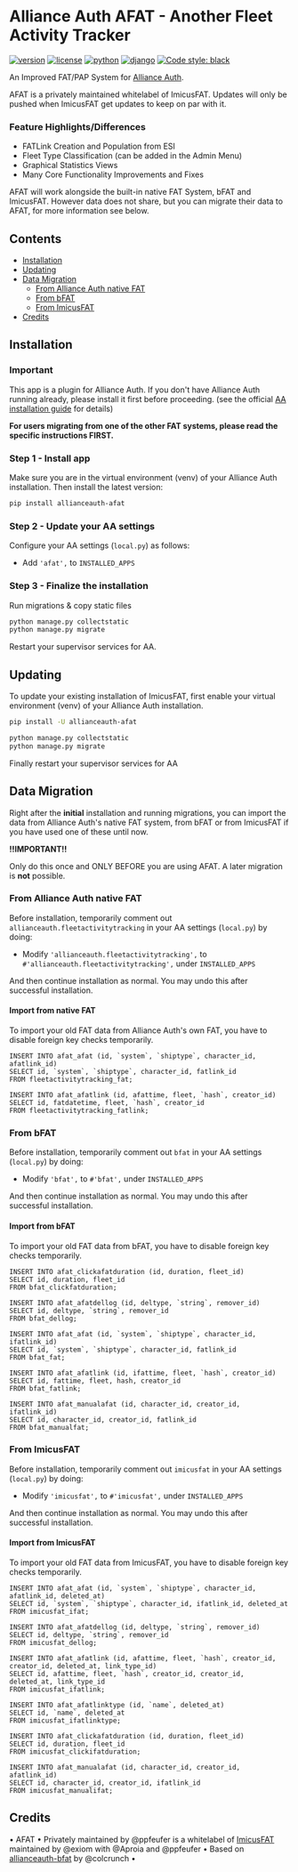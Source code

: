 # Alliance Auth AFAT - Another Fleet Activity Tracker

[![version](https://img.shields.io/pypi/v/allianceauth-afat?label=release)](https://pypi.org/project/allianceauth-afat/)
[![license](https://img.shields.io/badge/license-GPLv3-green)](https://pypi.org/project/allianceauth-afat/)
[![python](https://img.shields.io/pypi/pyversions/allianceauth-afat)](https://pypi.org/project/allianceauth-afat/)
[![django](https://img.shields.io/pypi/djversions/allianceauth-afat?label=django)](https://pypi.org/project/allianceauth-afat/)
[![Code style: black](https://img.shields.io/badge/code%20style-black-000000.svg)](http://black.readthedocs.io/en/latest/)

An Improved FAT/PAP System for [Alliance Auth](https://gitlab.com/allianceauth/allianceauth). 

AFAT is a privately maintained whitelabel of ImicusFAT. Updates will only be pushed when ImicusFAT get updates to keep on par with it.

### Feature Highlights/Differences
- FATLink Creation and Population from ESI
- Fleet Type Classification (can be added in the Admin Menu)
- Graphical Statistics Views
- Many Core Functionality Improvements and Fixes

AFAT will work alongside the built-in native FAT System, bFAT and ImicusFAT. However data does not share, but you can migrate their data to AFAT, for more information see below.

## Contents

- [Installation](#installation)
- [Updating](#updating)
- [Data Migration](#data-migration)
    - [From Alliance Auth native FAT](#from-alliance-auth-native-fat)
    - [From bFAT](#from-bfat)
    - [From ImicusFAT](#from-imicusfat)
- [Credits](#credits)

## Installation

### Important
This app is a plugin for Alliance Auth. If you don't have Alliance Auth running already, please install it first before proceeding. (see the official [AA installation guide](https://allianceauth.readthedocs.io/en/latest/installation/allianceauth.html) for details)

**For users migrating from one of the other FAT systems, please read the specific instructions FIRST.**

### Step 1 - Install app

Make sure you are in the virtual environment (venv) of your Alliance Auth installation. Then install the latest version:

```bash
pip install allianceauth-afat
```

### Step 2 - Update your AA settings

Configure your AA settings (`local.py`) as follows:

- Add `'afat',` to `INSTALLED_APPS`

### Step 3 - Finalize the installation

Run migrations & copy static files

```bash
python manage.py collectstatic
python manage.py migrate
```

Restart your supervisor services for AA.

## Updating

To update your existing installation of ImicusFAT, first enable your virtual environment (venv) of your Alliance Auth installation.

```bash
pip install -U allianceauth-afat

python manage.py collectstatic
python manage.py migrate
```

Finally restart your supervisor services for AA

## Data Migration

Right after the **initial** installation and running migrations, you can import the data from Alliance Auth's native FAT system, from bFAT or from ImicusFAT if you have used one of these until now.

**!!IMPORTANT!!**

Only do this once and ONLY BEFORE you are using AFAT. A later migration is **not** possible.

### From Alliance Auth native FAT

Before installation, temporarily comment out `allianceauth.fleetactivitytracking` in your AA settings (`local.py`) by doing:

- Modify `'allianceauth.fleetactivitytracking',` to `#'allianceauth.fleetactivitytracking',` under `INSTALLED_APPS`

And then continue installation as normal. You may undo this after successful installation.

#### Import from native FAT

To import your old FAT data from Alliance Auth's own FAT, you have to disable foreign key checks temporarily.


```
INSERT INTO afat_afat (id, `system`, `shiptype`, character_id, afatlink_id) 
SELECT id, `system`, `shiptype`, character_id, fatlink_id 
FROM fleetactivitytracking_fat;

INSERT INTO afat_afatlink (id, afattime, fleet, `hash`, creator_id) 
SELECT id, fatdatetime, fleet, `hash`, creator_id 
FROM fleetactivitytracking_fatlink;
```

### From bFAT

Before installation, temporarily comment out `bfat` in your AA settings (`local.py`) by doing:

- Modify `'bfat',` to `#'bfat',` under `INSTALLED_APPS`

And then continue installation as normal. You may undo this after successful installation.

#### Import from bFAT

To import your old FAT data from bFAT, you have to disable foreign key checks temporarily.

```
INSERT INTO afat_clickafatduration (id, duration, fleet_id)
SELECT id, duration, fleet_id
FROM bfat_clickfatduration;

INSERT INTO afat_afatdellog (id, deltype, `string`, remover_id)
SELECT id, deltype, `string`, remover_id
FROM bfat_dellog;

INSERT INTO afat_afat (id, `system`, `shiptype`, character_id, ifatlink_id)
SELECT id, `system`, `shiptype`, character_id, fatlink_id
FROM bfat_fat;

INSERT INTO afat_afatlink (id, ifattime, fleet, `hash`, creator_id)
SELECT id, fattime, fleet, hash, creator_id 
FROM bfat_fatlink;

INSERT INTO afat_manualafat (id, character_id, creator_id, ifatlink_id)
SELECT id, character_id, creator_id, fatlink_id
FROM bfat_manualfat;
```

### From ImicusFAT

Before installation, temporarily comment out `imicusfat` in your AA settings (`local.py`) by doing:

- Modify `'imicusfat',` to `#'imicusfat',` under `INSTALLED_APPS`

And then continue installation as normal. You may undo this after successful installation.

#### Import from ImicusFAT

To import your old FAT data from ImicusFAT, you have to disable foreign key checks temporarily.

```
INSERT INTO afat_afat (id, `system`, `shiptype`, character_id, afatlink_id, deleted_at)
SELECT id, `system`, `shiptype`, character_id, ifatlink_id, deleted_at
FROM imicusfat_ifat;

INSERT INTO afat_afatdellog (id, deltype, `string`, remover_id)
SELECT id, deltype, `string`, remover_id
FROM imicusfat_dellog;

INSERT INTO afat_afatlink (id, afattime, fleet, `hash`, creator_id, creator_id, deleted_at, link_type_id)
SELECT id, afattime, fleet, `hash`, creator_id, creator_id, deleted_at, link_type_id
FROM imicusfat_ifatlink;

INSERT INTO afat_afatlinktype (id, `name`, deleted_at)
SELECT id, `name`, deleted_at
FROM imicusfat_ifatlinktype;

INSERT INTO afat_clickafatduration (id, duration, fleet_id)
SELECT id, duration, fleet_id
FROM imicusfat_clickifatduration;

INSERT INTO afat_manualafat (id, character_id, creator_id, afatlink_id)
SELECT id, character_id, creator_id, ifatlink_id
FROM imicusfat_manualifat;
```

## Credits
• AFAT • Privately maintained by @ppfeufer is a whitelabel of [ImicusFAT](https://gitlab.com/evictus.iou/allianceauth-imicusfat) maintained by @exiom with @Aproia and @ppfeufer • Based on [allianceauth-bfat](https://gitlab.com/colcrunch/allianceauth-bfat) by @colcrunch •
